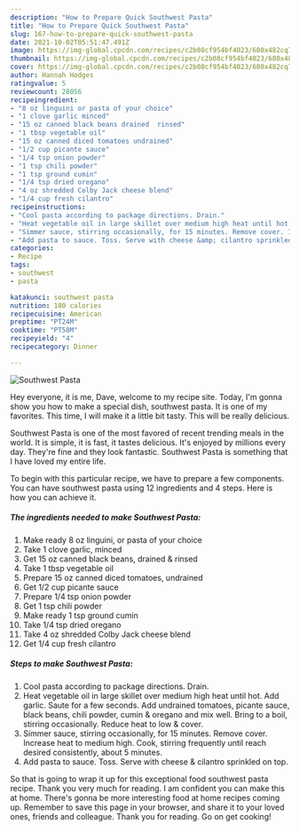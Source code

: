 ```yaml
---
description: "How to Prepare Quick Southwest Pasta"
title: "How to Prepare Quick Southwest Pasta"
slug: 167-how-to-prepare-quick-southwest-pasta
date: 2021-10-02T05:51:47.491Z
image: https://img-global.cpcdn.com/recipes/c2b08cf954bf4023/680x482cq70/southwest-pasta-recipe-main-photo.jpg
thumbnail: https://img-global.cpcdn.com/recipes/c2b08cf954bf4023/680x482cq70/southwest-pasta-recipe-main-photo.jpg
cover: https://img-global.cpcdn.com/recipes/c2b08cf954bf4023/680x482cq70/southwest-pasta-recipe-main-photo.jpg
author: Hannah Hodges
ratingvalue: 5
reviewcount: 28056
recipeingredient:
- "8 oz linguini or pasta of your choice"
- "1 clove garlic minced"
- "15 oz canned black beans drained  rinsed"
- "1 tbsp vegetable oil"
- "15 oz canned diced tomatoes undrained"
- "1/2 cup picante sauce"
- "1/4 tsp onion powder"
- "1 tsp chili powder"
- "1 tsp ground cumin"
- "1/4 tsp dried oregano"
- "4 oz shredded Colby Jack cheese blend"
- "1/4 cup fresh cilantro"
recipeinstructions:
- "Cool pasta according to package directions. Drain."
- "Heat vegetable oil in large skillet over medium high heat until hot. Add garlic. Saute for a few seconds. Add undrained tomatoes, picante sauce, black beans, chili powder, cumin &amp; oregano and mix well. Bring to a boil, stirring occasionally. Reduce heat to low &amp; cover."
- "Simmer sauce, stirring occasionally, for 15 minutes. Remove cover. Increase heat to medium high. Cook, stirring frequently until reach desired consistently, about 5 minutes."
- "Add pasta to sauce. Toss. Serve with cheese &amp; cilantro sprinkled on top."
categories:
- Recipe
tags:
- southwest
- pasta

katakunci: southwest pasta 
nutrition: 180 calories
recipecuisine: American
preptime: "PT24M"
cooktime: "PT58M"
recipeyield: "4"
recipecategory: Dinner

---
```



![Southwest Pasta](https://img-global.cpcdn.com/recipes/c2b08cf954bf4023/680x482cq70/southwest-pasta-recipe-main-photo.jpg)

Hey everyone, it is me, Dave, welcome to my recipe site. Today, I'm gonna show you how to make a special dish, southwest pasta. It is one of my favorites. This time, I will make it a little bit tasty. This will be really delicious.

Southwest Pasta is one of the most favored of recent trending meals in the world. It is simple, it is fast, it tastes delicious. It's enjoyed by millions every day. They're fine and they look fantastic. Southwest Pasta is something that I have loved my entire life.




To begin with this particular recipe, we have to prepare a few components. You can have southwest pasta using 12 ingredients and 4 steps. Here is how you can achieve it.

<!--inarticleads1-->

##### The ingredients needed to make Southwest Pasta:

1. Make ready 8 oz linguini, or pasta of your choice
1. Take 1 clove garlic, minced
1. Get 15 oz canned black beans, drained &amp; rinsed
1. Take 1 tbsp vegetable oil
1. Prepare 15 oz canned diced tomatoes, undrained
1. Get 1/2 cup picante sauce
1. Prepare 1/4 tsp onion powder
1. Get 1 tsp chili powder
1. Make ready 1 tsp ground cumin
1. Take 1/4 tsp dried oregano
1. Take 4 oz shredded Colby Jack cheese blend
1. Get 1/4 cup fresh cilantro




<!--inarticleads2-->

##### Steps to make Southwest Pasta:

1. Cool pasta according to package directions. Drain.
1. Heat vegetable oil in large skillet over medium high heat until hot. Add garlic. Saute for a few seconds. Add undrained tomatoes, picante sauce, black beans, chili powder, cumin &amp; oregano and mix well. Bring to a boil, stirring occasionally. Reduce heat to low &amp; cover.
1. Simmer sauce, stirring occasionally, for 15 minutes. Remove cover. Increase heat to medium high. Cook, stirring frequently until reach desired consistently, about 5 minutes.
1. Add pasta to sauce. Toss. Serve with cheese &amp; cilantro sprinkled on top.




So that is going to wrap it up for this exceptional food southwest pasta recipe. Thank you very much for reading. I am confident you can make this at home. There's gonna be more interesting food at home recipes coming up. Remember to save this page in your browser, and share it to your loved ones, friends and colleague. Thank you for reading. Go on get cooking!
